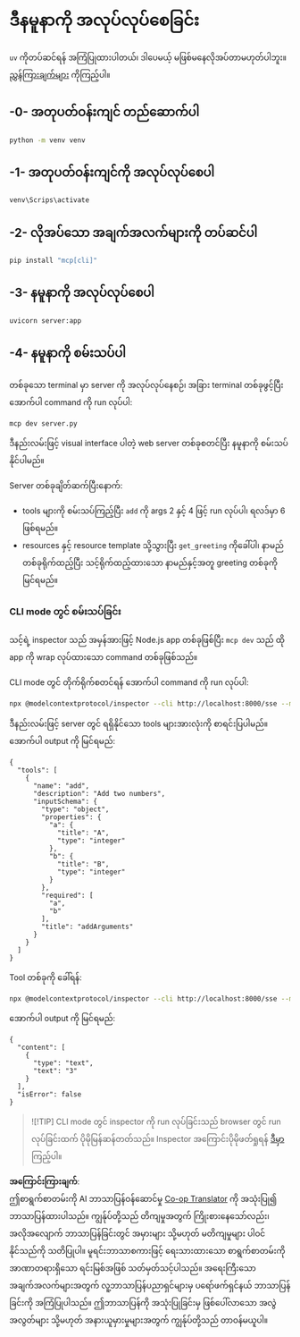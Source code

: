 <!--
CO_OP_TRANSLATOR_METADATA:
{
  "original_hash": "69ba3bd502bd743233137bac5539c08b",
  "translation_date": "2025-08-18T18:55:45+00:00",
  "source_file": "03-GettingStarted/05-sse-server/solution/python/README.md",
  "language_code": "my"
}
-->
# ဒီနမူနာကို အလုပ်လုပ်စေခြင်း

`uv` ကိုတပ်ဆင်ရန် အကြံပြုထားပါတယ်၊ ဒါပေမယ့် မဖြစ်မနေလိုအပ်တာမဟုတ်ပါဘူး။ [ညွှန်ကြားချက်များ](https://docs.astral.sh/uv/#highlights) ကိုကြည့်ပါ။

## -0- အတုပတ်ဝန်းကျင် တည်ဆောက်ပါ

```bash
python -m venv venv
```

## -1- အတုပတ်ဝန်းကျင်ကို အလုပ်လုပ်စေပါ

```bash
venv\Scrips\activate
```

## -2- လိုအပ်သော အချက်အလက်များကို တပ်ဆင်ပါ

```bash
pip install "mcp[cli]"
```

## -3- နမူနာကို အလုပ်လုပ်စေပါ

```bash
uvicorn server:app
```

## -4- နမူနာကို စမ်းသပ်ပါ

တစ်ခုသော terminal မှာ server ကို အလုပ်လုပ်နေစဉ်၊ အခြား terminal တစ်ခုဖွင့်ပြီး အောက်ပါ command ကို run လုပ်ပါ:

```bash
mcp dev server.py
```

ဒီနည်းလမ်းဖြင့် visual interface ပါတဲ့ web server တစ်ခုစတင်ပြီး နမူနာကို စမ်းသပ်နိုင်ပါမည်။

Server တစ်ခုချိတ်ဆက်ပြီးနောက်:

- tools များကို စမ်းသပ်ကြည့်ပြီး `add` ကို args 2 နှင့် 4 ဖြင့် run လုပ်ပါ၊ ရလဒ်မှာ 6 ဖြစ်ရမည်။
- resources နှင့် resource template သို့သွားပြီး `get_greeting` ကိုခေါ်ပါ၊ နာမည်တစ်ခုရိုက်ထည့်ပြီး သင့်ရိုက်ထည့်ထားသော နာမည်နှင့်အတူ greeting တစ်ခုကို မြင်ရမည်။

### CLI mode တွင် စမ်းသပ်ခြင်း

သင့်ရဲ့ inspector သည် အမှန်အားဖြင့် Node.js app တစ်ခုဖြစ်ပြီး `mcp dev` သည် ထို app ကို wrap လုပ်ထားသော command တစ်ခုဖြစ်သည်။

CLI mode တွင် တိုက်ရိုက်စတင်ရန် အောက်ပါ command ကို run လုပ်ပါ:

```bash
npx @modelcontextprotocol/inspector --cli http://localhost:8000/sse --method tools/list
```

ဒီနည်းလမ်းဖြင့် server တွင် ရရှိနိုင်သော tools များအားလုံးကို စာရင်းပြပါမည်။ အောက်ပါ output ကို မြင်ရမည်:

```text
{
  "tools": [
    {
      "name": "add",
      "description": "Add two numbers",
      "inputSchema": {
        "type": "object",
        "properties": {
          "a": {
            "title": "A",
            "type": "integer"
          },
          "b": {
            "title": "B",
            "type": "integer"
          }
        },
        "required": [
          "a",
          "b"
        ],
        "title": "addArguments"
      }
    }
  ]
}
```

Tool တစ်ခုကို ခေါ်ရန်:

```bash
npx @modelcontextprotocol/inspector --cli http://localhost:8000/sse --method tools/call --tool-name add --tool-arg a=1 --tool-arg b=2
```

အောက်ပါ output ကို မြင်ရမည်:

```text
{
  "content": [
    {
      "type": "text",
      "text": "3"
    }
  ],
  "isError": false
}
```

> ![!TIP]
> CLI mode တွင် inspector ကို run လုပ်ခြင်းသည် browser တွင် run လုပ်ခြင်းထက် ပိုမိုမြန်ဆန်တတ်သည်။
> Inspector အကြောင်းပိုမိုဖတ်ရှုရန် [ဒီမှာ](https://github.com/modelcontextprotocol/inspector) ကြည့်ပါ။

**အကြောင်းကြားချက်**:  
ဤစာရွက်စာတမ်းကို AI ဘာသာပြန်ဝန်ဆောင်မှု [Co-op Translator](https://github.com/Azure/co-op-translator) ကို အသုံးပြု၍ ဘာသာပြန်ထားပါသည်။ ကျွန်ုပ်တို့သည် တိကျမှုအတွက် ကြိုးစားနေသော်လည်း၊ အလိုအလျောက် ဘာသာပြန်ခြင်းတွင် အမှားများ သို့မဟုတ် မတိကျမှုများ ပါဝင်နိုင်သည်ကို သတိပြုပါ။ မူရင်းဘာသာစကားဖြင့် ရေးသားထားသော စာရွက်စာတမ်းကို အာဏာတရားရှိသော ရင်းမြစ်အဖြစ် သတ်မှတ်သင့်ပါသည်။ အရေးကြီးသော အချက်အလက်များအတွက် လူ့ဘာသာပြန်ပညာရှင်များမှ ပရော်ဖက်ရှင်နယ် ဘာသာပြန်ခြင်းကို အကြံပြုပါသည်။ ဤဘာသာပြန်ကို အသုံးပြုခြင်းမှ ဖြစ်ပေါ်လာသော အလွဲအလွတ်များ သို့မဟုတ် အနားယူမှားမှုများအတွက် ကျွန်ုပ်တို့သည် တာဝန်မယူပါ။